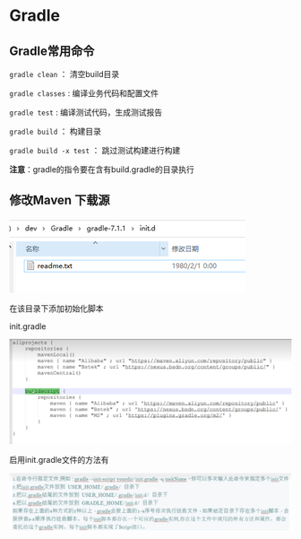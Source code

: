 # Gradle



## Gradle常用命令

`gradle clean` ： 清空build目录

`gradle classes` : 编译业务代码和配置文件

`gradle test` : 编译测试代码，生成测试报告

`gradle build` ： 构建目录

`gradle build -x test` ： 跳过测试构建进行构建



**注意**：gradle的指令要在含有build.gradle的目录执行



## 修改Maven 下载源

![image-20220801153155116](Gradle.assets/image-20220801153155116.png)

在该目录下添加初始化脚本

init.gradle

<img src="Gradle.assets/image-20220801153410886.png" alt="image-20220801153410886" style="zoom:50%;" />





启用init.gradle文件的方法有

![image-20220801161805571](Gradle.assets/image-20220801161805571.png)